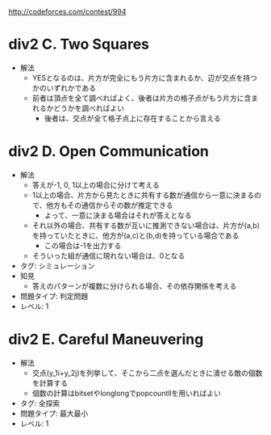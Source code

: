http://codeforces.com/contest/994

# div2 C. Two Squares

- 解法
    - YESとなるのは、片方が完全にもう片方に含まれるか、辺が交点を持つかのいずれかである
    - 前者は頂点を全て調べればよく、後者は片方の格子点がもう片方に含まれるかどうかを調べればよい
        - 後者は、交点が全て格子点上に存在することから言える

# div2 D. Open Communication

- 解法
    - 答えが-1, 0, 1以上の場合に分けて考える
    - 1以上の場合、片方から見たときに共有する数が通信から一意に決まるので、他方もその通信からその数が推定できる
        - よって、一意に決まる場合はそれが答えとなる
    - それ以外の場合、共有する数が互いに推測できない場合は、片方が(a,b)を持っていたときに、他方が(a,c)と(b,d)を持っている場合である
        - この場合は-1を出力する
    - そういった組が通信に現れない場合は、0となる
- タグ: シミュレーション
- 知見
    - 答えのパターンが複数に分けられる場合、その依存関係を考える
- 問題タイプ: 判定問題
- レベル: 1

# div2 E. Careful Maneuvering

- 解法
    - 交点(y_1i+y_2j)を列挙して、そこから二点を選んだときに潰せる敵の個数を計算する
    - 個数の計算はbitsetやlonglongでpopcountllを用いればよい
- タグ: 全探索
- 問題タイプ: 最大最小
- レベル: 1
